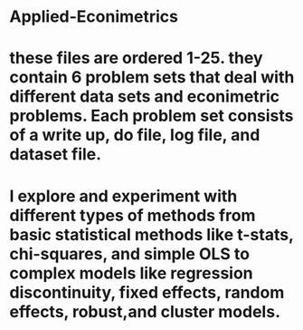 # Applied-Econimetrics
# these files are ordered 1-25. they contain 6 problem sets that deal with different data sets and econimetric problems. Each problem set consists of a write up, do file, log file, and dataset file. 
# I explore and experiment with different types of methods from basic statistical methods like t-stats, chi-squares, and simple OLS to complex models like regression discontinuity, fixed effects, random effects, robust,and cluster models.  
